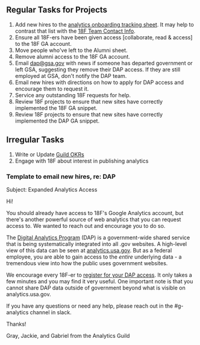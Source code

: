 ## Regular Tasks for Projects

1. Add new hires to the [analytics onboarding tracking sheet](https://docs.google.com/spreadsheets/d/1U2rXdJXbX-wZoh8ZuEXl8VxuN-25CkIcNET2Gu880QY/edit#gid=0).  It may help to contrast that list with the [18F Team Contact Info](https://docs.google.com/spreadsheets/d/1QqqS_-V44MHyVqRIyHj6Eojg1Oz5EC3fS3j1e3mDrkg/edit#gid=3).  
2. Ensure all 18F-ers have been given access [collaborate, read & access] to the 18F GA account.  
3. Move people who've left to the Alumni sheet.  
4. Remove alumni access to the 18F GA account.  
5. Email dap@gsa.gov with news if someone has departed government or left GSA, suggesting they remove their DAP access.  If they are still employed at GSA, don't notify the DAP team.  
6. Email new hires with directions on how to apply for DAP access and encourage them to request it.  
7. Service any outstanding 18F requests for help.  
8. Review 18F projects to ensure that new sites have correctly implemented the 18F GA snippet.  
8. Review 18F projects to ensure that new sites have correctly implemented the DAP GA snippet.  

## Irregular Tasks
1. Write or Update [Guild OKRs](https://docs.google.com/document/d/1ntHEPBUDBR4_S3z0wHiMeplwT_q3RMLqI-hsJN_u2SE/edit)
2. Engage with 18F about interest in publishing analytics 


### Template to email new hires, re: DAP


Subject: Expanded Analytics Access

Hi!  

You should already have access to 18F's Google Analytics account, but there's another powerful source of web analytics that you can request access to.  We wanted to reach out and encourage you to do so.  

The [Digital Analytics Program](http://www.digitalgov.gov/services/dap/) (DAP) is a government-wide shared service that is being systematically integrated into all .gov websites.  A high-level view of this data can be seen at [analytics.usa.gov](https://analytics.usa.gov).  But as a federal employee, you are able to gain access to the *entire* underlying data - a tremendous view into how the public uses government websites.  

We encourage every 18F-er to [register for your DAP access](https://github.com/18F/analytics-standards/blob/master/faq.md#how-do-i-get-access-to-the-government-wide-dap-data).  It only takes a few minutes and you may find it very useful.  One important note is that you cannot share DAP data outside of government beyond what is visible on analytics.usa.gov.  

If you have any questions or need any help, please reach out in the #g-analytics channel in slack.  

Thanks!  

Gray, Jackie, and Gabriel from the Analytics Guild 
